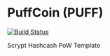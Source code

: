 PuffCoin (PUFF)
===========

[![Build Status](https://travis-ci.org/RazorLove/puffcoin.png?branch=master)](https://travis-ci.org/RazorLove/puffcoin)


Scrypt Hashcash PoW Template